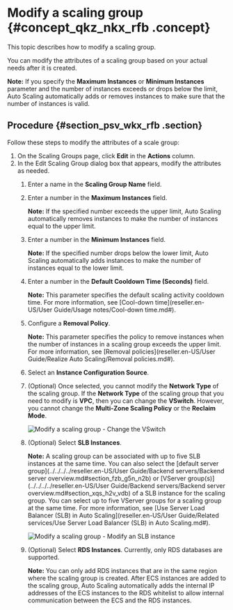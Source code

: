 # Modify a scaling group {#concept_qkz_nkx_rfb .concept}

This topic describes how to modify a scaling group.

You can modify the attributes of a scaling group based on your actual needs after it is created.

**Note:** If you specify the **Maximum Instances** or **Minimum Instances** parameter and the number of instances exceeds or drops below the limit, Auto Scaling automatically adds or removes instances to make sure that the number of instances is valid.

## Procedure {#section_psv_wkx_rfb .section}

Follow these steps to modify the attributes of a scale group:

1.  On the Scaling Groups page, click **Edit** in the **Actions** column.
2.  In the Edit Scaling Group dialog box that appears, modify the attributes as needed.
    1.  Enter a name in the **Scaling Group Name** field.
    2.  Enter a number in the **Maximum Instances** field.

        **Note:** If the specified number exceeds the upper limit, Auto Scaling automatically removes instances to make the number of instances equal to the upper limit.

    3.  Enter a number in the **Minimum Instances** field.

        **Note:** If the specified number drops below the lower limit, Auto Scaling automatically adds instances to make the number of instances equal to the lower limit.

    4.  Enter a number in the **Default Cooldown Time \(Seconds\)** field.

        **Note:** This parameter specifies the default scaling activity cooldown time. For more information, see [Cool-down time](reseller.en-US/User Guide/Usage notes/Cool-down time.md#).

    5.  Configure a **Removal Policy**.

        **Note:** This parameter specifies the policy to remove instances when the number of instances in a scaling group exceeds the upper limit. For more information, see [Removal policies](reseller.en-US/User Guide/Realize Auto Scaling/Removal policies.md#).

    6.  Select an **Instance Configuration Source**.
    7.  \(Optional\) Once selected, you cannot modify the **Network Type** of the scaling group. If the **Network Type** of the scaling group that you need to modify is **VPC**, then you can change the **VSwitch**. However, you cannot change the **Multi-Zone Scaling Policy** or the **Reclaim Mode**.

        ![Modify a scaling group - Change the VSwitch](http://static-aliyun-doc.oss-cn-hangzhou.aliyuncs.com/assets/img/40591/155703473821739_en-US.png)

    8.  \(Optional\) Select **SLB Instances**.

        **Note:** A scaling group can be associated with up to five SLB instances at the same time. You can also select the [default server group](../../../../reseller.en-US/User Guide/Backend servers/Backend server overview.md#section_fzb_g5n_n2b) or [VServer group\(s\)](../../../../reseller.en-US/User Guide/Backend servers/Backend server overview.md#section_xqs_h2v_vdb) of a SLB instance for the scaling group. You can select up to five VServer groups for a scaling group at the same time. For more information, see [Use Server Load Balancer \(SLB\) in Auto Scaling](reseller.en-US/User Guide/Related services/Use Server Load Balancer (SLB) in Auto Scaling.md#).

        ![Modify a scaling group - Modify an SLB instance](http://static-aliyun-doc.oss-cn-hangzhou.aliyuncs.com/assets/img/40591/155703473821740_en-US.png)

    9.  \(Optional\) Select **RDS Instances**. Currently, only RDS databases are supported.

        **Note:** You can only add RDS instances that are in the same region where the scaling group is created. After ECS instances are added to the scaling group, Auto Scaling automatically adds the internal IP addresses of the ECS instances to the RDS whitelist to allow internal communication between the ECS and the RDS instances.


